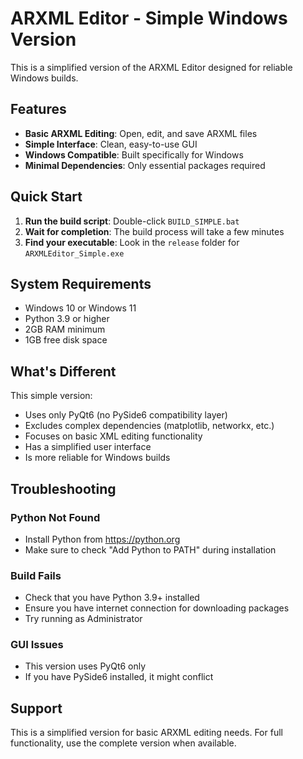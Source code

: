 # ARXML Editor - Simple Windows Version

This is a simplified version of the ARXML Editor designed for reliable Windows builds.

## Features

- **Basic ARXML Editing**: Open, edit, and save ARXML files
- **Simple Interface**: Clean, easy-to-use GUI
- **Windows Compatible**: Built specifically for Windows
- **Minimal Dependencies**: Only essential packages required

## Quick Start

1. **Run the build script**: Double-click `BUILD_SIMPLE.bat`
2. **Wait for completion**: The build process will take a few minutes
3. **Find your executable**: Look in the `release` folder for `ARXMLEditor_Simple.exe`

## System Requirements

- Windows 10 or Windows 11
- Python 3.9 or higher
- 2GB RAM minimum
- 1GB free disk space

## What's Different

This simple version:
- Uses only PyQt6 (no PySide6 compatibility layer)
- Excludes complex dependencies (matplotlib, networkx, etc.)
- Focuses on basic XML editing functionality
- Has a simplified user interface
- Is more reliable for Windows builds

## Troubleshooting

### Python Not Found
- Install Python from https://python.org
- Make sure to check "Add Python to PATH" during installation

### Build Fails
- Check that you have Python 3.9+ installed
- Ensure you have internet connection for downloading packages
- Try running as Administrator

### GUI Issues
- This version uses PyQt6 only
- If you have PySide6 installed, it might conflict

## Support

This is a simplified version for basic ARXML editing needs.
For full functionality, use the complete version when available.
